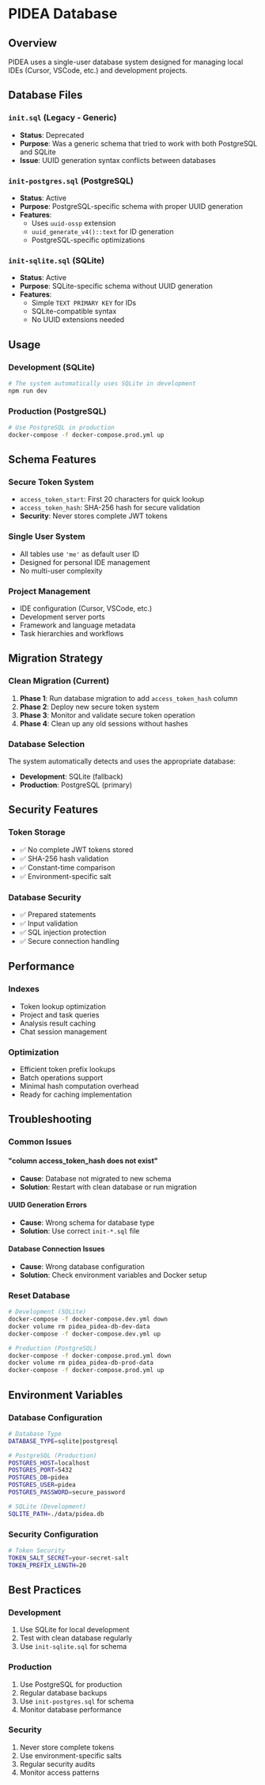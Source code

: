 # PIDEA Database

## Overview
PIDEA uses a single-user database system designed for managing local IDEs (Cursor, VSCode, etc.) and development projects.

## Database Files

### `init.sql` (Legacy - Generic)
- **Status**: Deprecated
- **Purpose**: Was a generic schema that tried to work with both PostgreSQL and SQLite
- **Issue**: UUID generation syntax conflicts between databases

### `init-postgres.sql` (PostgreSQL)
- **Status**: Active
- **Purpose**: PostgreSQL-specific schema with proper UUID generation
- **Features**:
  - Uses `uuid-ossp` extension
  - `uuid_generate_v4()::text` for ID generation
  - PostgreSQL-specific optimizations

### `init-sqlite.sql` (SQLite)
- **Status**: Active
- **Purpose**: SQLite-specific schema without UUID generation
- **Features**:
  - Simple `TEXT PRIMARY KEY` for IDs
  - SQLite-compatible syntax
  - No UUID extensions needed

## Usage

### Development (SQLite)
```bash
# The system automatically uses SQLite in development
npm run dev
```

### Production (PostgreSQL)
```bash
# Use PostgreSQL in production
docker-compose -f docker-compose.prod.yml up
```

## Schema Features

### Secure Token System
- `access_token_start`: First 20 characters for quick lookup
- `access_token_hash`: SHA-256 hash for secure validation
- **Security**: Never stores complete JWT tokens

### Single User System
- All tables use `'me'` as default user ID
- Designed for personal IDE management
- No multi-user complexity

### Project Management
- IDE configuration (Cursor, VSCode, etc.)
- Development server ports
- Framework and language metadata
- Task hierarchies and workflows

## Migration Strategy

### Clean Migration (Current)
1. **Phase 1**: Run database migration to add `access_token_hash` column
2. **Phase 2**: Deploy new secure token system
3. **Phase 3**: Monitor and validate secure token operation
4. **Phase 4**: Clean up any old sessions without hashes

### Database Selection
The system automatically detects and uses the appropriate database:
- **Development**: SQLite (fallback)
- **Production**: PostgreSQL (primary)

## Security Features

### Token Storage
- ✅ No complete JWT tokens stored
- ✅ SHA-256 hash validation
- ✅ Constant-time comparison
- ✅ Environment-specific salt

### Database Security
- ✅ Prepared statements
- ✅ Input validation
- ✅ SQL injection protection
- ✅ Secure connection handling

## Performance

### Indexes
- Token lookup optimization
- Project and task queries
- Analysis result caching
- Chat session management

### Optimization
- Efficient token prefix lookups
- Batch operations support
- Minimal hash computation overhead
- Ready for caching implementation

## Troubleshooting

### Common Issues

#### "column access_token_hash does not exist"
- **Cause**: Database not migrated to new schema
- **Solution**: Restart with clean database or run migration

#### UUID Generation Errors
- **Cause**: Wrong schema for database type
- **Solution**: Use correct `init-*.sql` file

#### Database Connection Issues
- **Cause**: Wrong database configuration
- **Solution**: Check environment variables and Docker setup

### Reset Database
```bash
# Development (SQLite)
docker-compose -f docker-compose.dev.yml down
docker volume rm pidea_pidea-db-dev-data
docker-compose -f docker-compose.dev.yml up

# Production (PostgreSQL)
docker-compose -f docker-compose.prod.yml down
docker volume rm pidea_pidea-db-prod-data
docker-compose -f docker-compose.prod.yml up
```

## Environment Variables

### Database Configuration
```bash
# Database Type
DATABASE_TYPE=sqlite|postgresql

# PostgreSQL (Production)
POSTGRES_HOST=localhost
POSTGRES_PORT=5432
POSTGRES_DB=pidea
POSTGRES_USER=pidea
POSTGRES_PASSWORD=secure_password

# SQLite (Development)
SQLITE_PATH=./data/pidea.db
```

### Security Configuration
```bash
# Token Security
TOKEN_SALT_SECRET=your-secret-salt
TOKEN_PREFIX_LENGTH=20
```

## Best Practices

### Development
1. Use SQLite for local development
2. Test with clean database regularly
3. Use `init-sqlite.sql` for schema

### Production
1. Use PostgreSQL for production
2. Regular database backups
3. Use `init-postgres.sql` for schema
4. Monitor database performance

### Security
1. Never store complete tokens
2. Use environment-specific salts
3. Regular security audits
4. Monitor access patterns 